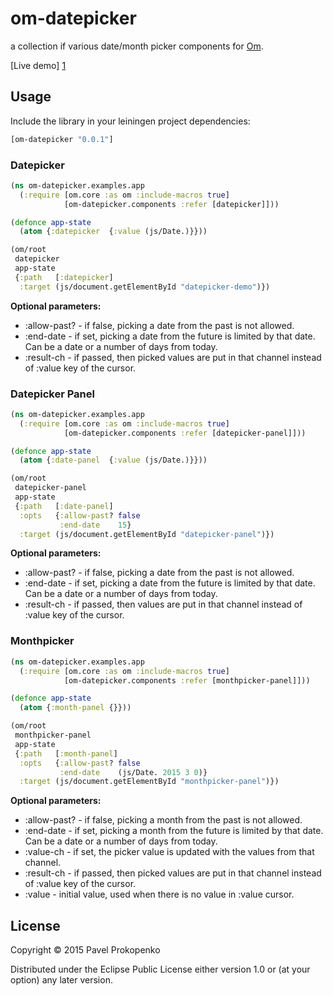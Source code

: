 # om-datepicker

a collection if various date/month picker components for [Om][0].

[Live demo] [1]

## Usage

Include the library in your leiningen project dependencies:

```clojure
[om-datepicker "0.0.1"]
```

### Datepicker

```clojure
(ns om-datepicker.examples.app
  (:require [om.core :as om :include-macros true]
            [om-datepicker.components :refer [datepicker]]))

(defonce app-state
  (atom {:datepicker  {:value (js/Date.)}}))

(om/root
 datepicker
 app-state
 {:path   [:datepicker]
  :target (js/document.getElementById "datepicker-demo")})
```

**Optional parameters:**

* :allow-past? - if false, picking a date from the past is not allowed.
* :end-date    - if set, picking a date from the future is limited by that date. Can be a date or a number of days from today.
* :result-ch   - if passed, then picked values are put in that channel instead of :value key of the cursor.

### Datepicker Panel

```clojure
(ns om-datepicker.examples.app
  (:require [om.core :as om :include-macros true]
            [om-datepicker.components :refer [datepicker-panel]]))

(defonce app-state
  (atom {:date-panel  {:value (js/Date.)}}))

(om/root
 datepicker-panel
 app-state
 {:path   [:date-panel]
  :opts   {:allow-past? false
           :end-date    15}
  :target (js/document.getElementById "datepicker-panel")})
```

**Optional parameters:**

* :allow-past? - if false, picking a date from the past is not allowed.
* :end-date    - if set, picking a date from the future is limited by that date. Can be a date or a number of days from today.
* :result-ch   - if passed, then values are put in that channel instead of :value key of the cursor.

### Monthpicker

```clojure
(ns om-datepicker.examples.app
  (:require [om.core :as om :include-macros true]
            [om-datepicker.components :refer [monthpicker-panel]]))

(defonce app-state
  (atom {:month-panel {}}))

(om/root
 monthpicker-panel
 app-state
 {:path   [:month-panel]
  :opts   {:allow-past? false
           :end-date    (js/Date. 2015 3 0)}
  :target (js/document.getElementById "monthpicker-panel")})
```

**Optional parameters:**

* :allow-past? - if false, picking a month from the past is not allowed.
* :end-date    - if set, picking a month from the future is limited by that date. Can be a date or a number of days from today.
* :value-ch    - if set, the picker value is updated with the values from that channel.
* :result-ch   - if passed, then picked values are put in that channel instead of :value key of the cursor.
* :value       - initial value, used when there is no value in :value cursor.

## License

Copyright © 2015 Pavel Prokopenko

Distributed under the Eclipse Public License either version 1.0 or (at
your option) any later version.

[0]: http://github.com/swannodette/om
[1]: http://github.com/propan/om-datepicker